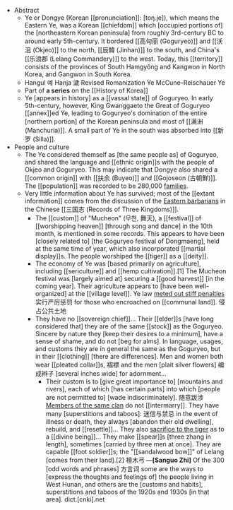 - Abstract 
    - Ye or Dongye (Korean [[pronunciation]]: [toŋ.je]), which means the Eastern Ye, was a Korean [[chiefdom]] which [occupied portions of] the [northeastern Korean peninsula] from roughly 3rd-century BC to around early 5th-century. It bordered [[高句丽 (Goguryeo)]] and [[沃沮 (Okjeo)]] to the north, [[辰韓 (Jinhan)]] to the south, and China's [[乐浪郡 (Lelang Commandery)]] to the west. Today, this [[territory]] consists of the provinces of South Hamgyŏng and Kangwon in North Korea, and Gangwon in South Korea.
    - Hangul	예
Hanja	濊
Revised Romanization	Ye
McCune–Reischauer	Ye
    - Part of **a series** on the [[History of Korea]]
    - Ye [appears in history] as a [[vassal state]] of Goguryeo. In early 5th-century, however, King Gwanggaeto the Great of Goguryeo [[annex]]ed Ye, leading to Goguryeo's domination of the entire [northern portion] of the Korean peninsula and most of [[满洲 (Manchuria)]]. A small part of Ye in the south was absorbed into [[新罗 (Silla)]].
- People and culture
    - The Ye considered themself as [the same people as] of Goguryeo, and shared the language and [[ethnic origin]]s with the people of Okjeo and Goguryeo. This may indicate that Dongye also shared a [[common origin]] with [[扶余 (Buyeo)]] and [[Gojoseon (古朝鮮)]]. The [[population]] was recorded to be 280,000 [families]([[family]]).
    - Very little information about Ye has survived; most of the [[extant information]] comes from the discussion of the [Eastern barbarians]([[barbarian]]) in the Chinese [[三国志 (Records of Three Kingdoms)]]. 
        - The [[custom]] of "Mucheon" (무천, 舞天), a [[festival]] of [[worshipping heaven]] [through song and dance] in the 10th month, is mentioned in some records. This appears to have been [closely related to] [the Goguryeo festival of Dongmaeng], held at the same time of year, which also incorporated [[martial display]]s. The people worshiped the [[tiger]] as a [[deity]].
        - The economy of Ye was [based primarily on agriculture], including [[sericulture]] and [[hemp cultivation]].[1] The Mucheon festival was [largely aimed at] securing a [[good harvest]] [in the coming year]. Their agriculture appears to [have been well-organized] at the [[village level]]. Ye law [meted out stiff penalties]([[penalty]]) 实行严厉惩罚 for those who encroached on [[communal land]]. 侵占公共土地
        - They have no [[sovereign chief]]... Their [[elder]]s [have long considered that] they are of the same [[stock]] as the Goguryeo. Sincere by nature they [keep their desires to a minimum], have a sense of shame, and do not [beg for alms]. In language, usages, and customs they are in general the same as the Goguryeo, but in their [[clothing]] [there are differences]. Men and women both wear [[pleated collar]]s, 褶襟 and the men [plait silver flowers] 编成辫子 [several inches wide] for adornment... 
            - Their custom is to [give great importance to] [mountains and rivers], each of which [has certain parts] into which [people are not permitted to] [wade indiscriminately]. 随意跋涉 [Members of the same clan]([[clan]]) do not [[intermarry]]. They have many [superstitions and taboos]: 迷信与禁忌 in the event of illness or death, they always [abandon their old dwelling], rebuild, and [[resettle]]... They also [sacrifice to the tiger]([[sacrifice]]) as to a [[divine being]]... They make [[spear]]s [three zhang in length], sometimes [carried by three men at once]. They are capable [[foot soldier]]s; the "[[sandalwood bow]]" of Lelang [comes from their land].[2] 檀木弓
    —__[Sanguo Zhi]__
                Of the 300 [odd words and phrases] 方言词 some are the ways to [express the thoughts and feelings of] the people living in West Hunan, and others are the [customs and habits], superstitions and taboos of the 1920s and 1930s [in that area]. dict.[cnki].net
